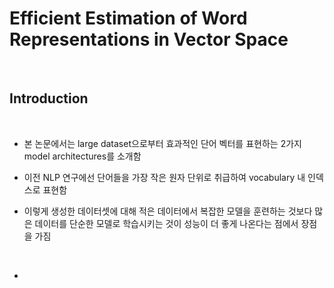 # Efficient Estimation of Word Representations in Vector Space

<br>

## Introduction

<br>

- 본 논문에서는 large dataset으로부터 효과적인 단어 벡터를 표현하는 2가지 model architectures를 소개함

- 이전 NLP 연구에선 단어들을 가장 작은 원자 단위로 취급하여 vocabulary 내 인덱스로 표현함
- 이렇게 생성한 데이터셋에 대해 적은 데이터에서 복잡한 모델을 훈련하는 것보다 많은 데이터를 단순한 모델로 학습시키는 것이 성능이 더 좋게 나온다는 점에서 장점을 가짐

<br>

- 
